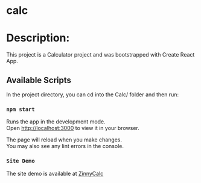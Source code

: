 # calc

# Description:

This project is a Calculator project and was bootstrapped with Create React App.

## Available Scripts

In the project directory, you can cd into the Calc/ folder and then run:

### `npm start`

Runs the app in the development mode.\
Open [http://localhost:3000](http://localhost:3000) to view it in your browser.

The page will reload when you make changes.\
You may also see any lint errors in the console.

### `Site Demo`

The site demo is available at [ZinnyCalc](https://zinnycalc.netlify.app/)


